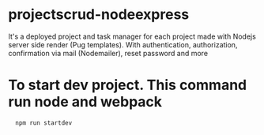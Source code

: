 # projectscrud-nodeexpress
It's a deployed project and task manager for each project made with Nodejs server side render (Pug templates). With authentication, authorization, confirmation via mail (Nodemailer), reset password and more

# To start dev project. This command run node and webpack
~~~
  npm run startdev
~~~
